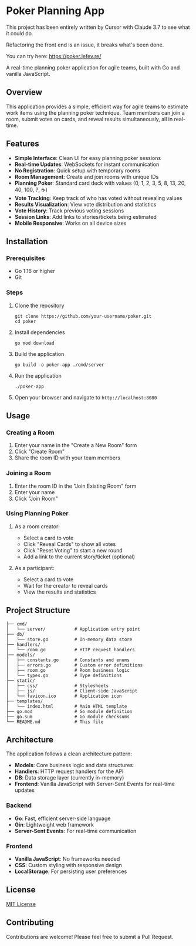 # Poker Planning App

This project has been entirely written by Cursor with Claude 3.7 to see what it could do.

Refactoring the front end is an issue, it breaks what's been done.

You can try here: https://poker.lefev.re/

A real-time planning poker application for agile teams, built with Go and vanilla JavaScript.

## Overview

This application provides a simple, efficient way for agile teams to estimate work items using the planning poker technique. Team members can join a room, submit votes on cards, and reveal results simultaneously, all in real-time.

## Features

- **Simple Interface**: Clean UI for easy planning poker sessions
- **Real-time Updates**: WebSockets for instant communication
- **No Registration**: Quick setup with temporary rooms
- **Room Management**: Create and join rooms with unique IDs
- **Planning Poker**: Standard card deck with values (0, 1, 2, 3, 5, 8, 13, 20, 40, 100, ?, ☕)
- **Vote Tracking**: Keep track of who has voted without revealing values
- **Results Visualization**: View vote distribution and statistics
- **Vote History**: Track previous voting sessions
- **Session Links**: Add links to stories/tickets being estimated
- **Mobile Responsive**: Works on all device sizes

## Installation

### Prerequisites

- Go 1.16 or higher
- Git

### Steps

1. Clone the repository
   ```
   git clone https://github.com/your-username/poker.git
   cd poker
   ```

2. Install dependencies
   ```
   go mod download
   ```

3. Build the application
   ```
   go build -o poker-app ./cmd/server
   ```

4. Run the application
   ```
   ./poker-app
   ```

5. Open your browser and navigate to `http://localhost:8080`

## Usage

### Creating a Room

1. Enter your name in the "Create a New Room" form
2. Click "Create Room"
3. Share the room ID with your team members

### Joining a Room

1. Enter the room ID in the "Join Existing Room" form
2. Enter your name
3. Click "Join Room"

### Using Planning Poker

1. As a room creator:
   - Select a card to vote
   - Click "Reveal Cards" to show all votes
   - Click "Reset Voting" to start a new round
   - Add a link to the current story/ticket (optional)

2. As a participant:
   - Select a card to vote
   - Wait for the creator to reveal cards
   - View the results and statistics

## Project Structure

```
├── cmd/
│   └── server/           # Application entry point
├── db/
│   └── store.go          # In-memory data store
├── handlers/
│   └── room.go           # HTTP request handlers
├── models/
│   ├── constants.go      # Constants and enums
│   ├── errors.go         # Custom error definitions
│   ├── room.go           # Room business logic
│   └── types.go          # Type definitions
├── static/
│   ├── css/              # Stylesheets
│   ├── js/               # Client-side JavaScript
│   └── favicon.ico       # Application icon
├── templates/
│   └── index.html        # Main HTML template
├── go.mod                # Go module definition
├── go.sum                # Go module checksums
└── README.md             # This file
```

## Architecture

The application follows a clean architecture pattern:

- **Models**: Core business logic and data structures
- **Handlers**: HTTP request handlers for the API
- **DB**: Data storage layer (currently in-memory)
- **Frontend**: Vanilla JavaScript with Server-Sent Events for real-time updates

### Backend

- **Go**: Fast, efficient server-side language
- **Gin**: Lightweight web framework
- **Server-Sent Events**: For real-time communication

### Frontend

- **Vanilla JavaScript**: No frameworks needed
- **CSS**: Custom styling with responsive design
- **LocalStorage**: For persisting user preferences

## License

[MIT License](LICENSE)

## Contributing

Contributions are welcome! Please feel free to submit a Pull Request. 